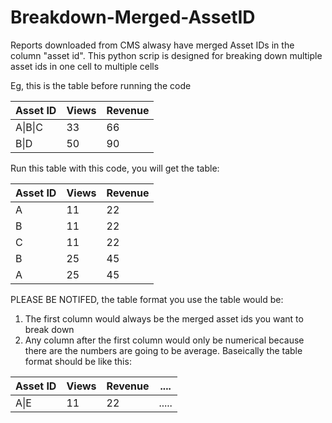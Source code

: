 # Breakdown-Merged-AssetID
Reports downloaded from CMS alwasy have merged Asset IDs in the column "asset id". This python scrip is designed for breaking down multiple asset ids in one cell to multiple cells

Eg, this is the table before running the code

| Asset ID | Views | Revenue |
| ------------- | ------------- | ------------- |
| A\|B\|C  | 33  | 66  |
| B\|D  | 50  | 90  |

Run this table with this code, you will get the table:

| Asset ID | Views | Revenue |
| ------------- | ------------- | ------------- |
| A  | 11 | 22  |
| B  | 11  | 22  |
| C  | 11  | 22  |
| B  | 25  | 45  |
| A  | 25  | 45  |

PLEASE BE NOTIFED, the table format you use the table would be:
1. The first column would always be the merged asset ids you want to break down
2. Any column after the first column would only be numerical because there are the numbers are going to be average.
Baseically the table format should be like this:

| Asset ID | Views | Revenue | ....
| ------------- | ------------- | ------------- | ------------- |
| A\|E  | 11 | 22  | .....
